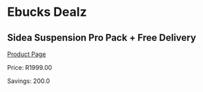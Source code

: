 
# Ebucks Dealz
## Sidea Suspension Pro Pack + Free Delivery
[Product Page](https://www.ebucks.com/web/shop/productSelected.do?prodId=1149454360&catId=844502363)

Price: R1999.00

Savings: 200.0


	
